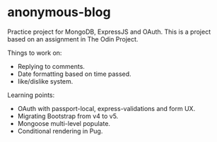 # anonymous-blog

Practice project for MongoDB, ExpressJS and OAuth. This is a project based on an assignment in The Odin Project.

Things to work on:

- Replying to comments.
- Date formatting based on time passed.
- like/dislike system.

Learning points:

- OAuth with passport-local, express-validations and form UX.
- Migrating Bootstrap from v4 to v5.
- Mongoose multi-level populate.
- Conditional rendering in Pug.
